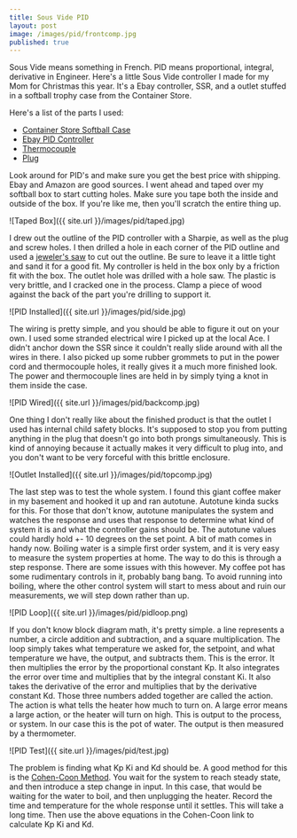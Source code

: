 ```yaml
---
title: Sous Vide PID
layout: post
image: /images/pid/frontcomp.jpg
published: true
---
```


Sous Vide means something in French. PID means proportional, integral, derivative in Engineer. Here's a little Sous Vide controller I made for my Mom for Christmas this year. It's a Ebay controller, SSR, and a outlet stuffed in a softball trophy case from the Container Store.

<!-- more -->

Here's a list of the parts I used:

* [Container Store Softball Case](http://www.containerstore.com/shop/collections?productId=10000577)
* [Ebay PID Controller](http://r.ebay.com/ZUyJxd)
* [Thermocouple](http://r.ebay.com/si0jMq)
* [Plug](http://smile.amazon.com/dp/B000KKK2SA)

Look around for PID's and make sure you get the best price with shipping. Ebay and Amazon are good sources. I went ahead and taped over my softball box to start cutting holes. Make sure you tape both the inside and outside of the box. If you're like me, then you'll scratch the entire thing up.

![Taped Box]({{ site.url }}/images/pid/taped.jpg)

I drew out the outline of the PID controller with a Sharpie, as well as the plug and screw holes. I then drilled a hole in each corner of the PID outline and used a [jeweler's saw](http://www.ebay.com/bhp/jewelers-saw) to cut out the outline. Be sure to leave it a little tight and sand it for a good fit. My controller is held in the box only by a friction fit with the box. The outlet hole was drilled with a hole saw. The plastic is very brittle, and I cracked one in the process. Clamp a piece of wood against the back of the part you're drilling to support it.

![PID Installed]({{ site.url }}/images/pid/side.jpg)

The wiring is pretty simple, and you should be able to figure it out on your own. I used some stranded electrical wire I picked up at the local Ace. I didn't anchor down the SSR since it couldn't really slide around with all the wires in there. I also picked up some rubber grommets to put in the power cord and thermocouple holes, it really gives it a much more finished look. The power and thermocouple lines are held in by simply tying a knot in them inside the case.

![PID Wired]({{ site.url }}/images/pid/backcomp.jpg)

One thing I don't really like about the finished product is that the outlet I used has internal child safety blocks. It's supposed to stop you from putting anything in the plug that doesn't go into both prongs simultaneously. This is kind of annoying because it actually makes it very difficult to plug into, and you don't want to be very forceful with this brittle enclosure.

![Outlet Installed]({{ site.url }}/images/pid/topcomp.jpg)

The last step was to test the whole system. I found this giant coffee maker in my basement and hooked it up and ran autotune. Autotune kinda sucks for this. For those that don't know, autotune manipulates the system and watches the response and uses that response to determine what kind of system it is and what the controller gains should be. The autotune values could hardly hold +- 10 degrees on the set point. A bit of math comes in handy now. Boiling water is a simple first order system, and it is very easy to measure the system properties at home. The way to do this is through a step response. There are some issues with this however. My coffee pot has some rudimentary controls in it, probably bang bang. To avoid running into boiling, where the other control system will start to mess about and ruin our measurements, we will step down rather than up.

![PID Loop]({{ site.url }}/images/pid/pidloop.png)

If you don't know block diagram math, it's pretty simple. a line represents a number, a circle addition and subtraction, and a square multiplication. The loop simply takes what temperature we asked for, the setpoint, and what temperature we have, the output, and subtracts them. This is the error. It then multiplies the error by the proportional constant Kp. It also integrates the error over time and multiplies that by the integral constant Ki. It also takes the derivative of the error and multiplies that by the derivative constant Kd. Those three numbers added together are called the action. The action is what tells the heater how much to turn on. A large error means a large action, or the heater will turn on high. This is output to the process, or system. In our case this is the pot of water. The output is then measured by a thermometer.

![PID Test]({{ site.url }}/images/pid/test.jpg)

The problem is finding what Kp Ki and Kd should be. A good method for this is the [Cohen-Coon Method](https://controls.engin.umich.edu/wiki/index.php/PIDTuningClassical#Cohen-Coon_Method). You wait for the system to reach steady state, and then introduce a step change in input. In this case, that would be waiting for the water to boil, and then unplugging the heater. Record the time and temperature for the whole response until it settles. This will take a long time. Then use the above equations in the Cohen-Coon link to calculate Kp Ki and Kd.